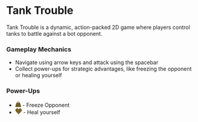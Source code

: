 # Tank Trouble

Tank Trouble is a dynamic, action-packed 2D game where players control tanks to battle against a bot opponent.

### Gameplay Mechanics
  - Navigate using arrow keys and attack using the spacebar
  - Collect power-ups for strategic advantages, like freezing the opponent or healing yourself

### Power-Ups
  - ![Freeze](assets/red.png) - Freeze Opponent
  - ![Heal](assets/green.png) - Heal yourself